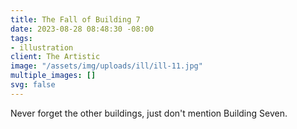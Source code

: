 ```yaml
---
title: The Fall of Building 7
date: 2023-08-28 08:48:30 -08:00
tags:
- illustration
client: The Artistic
image: "/assets/img/uploads/ill/ill-11.jpg"
multiple_images: []
svg: false
---
```


Never forget the other buildings, just don't mention Building Seven.
